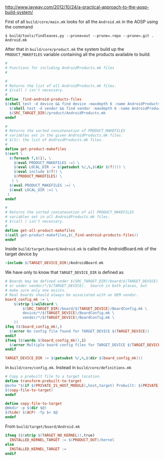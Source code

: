 http://www.jayway.com/2012/10/24/a-practical-approach-to-the-aosp-build-system/

First of all ``build/core/main.mk`` looks for all the ``Android.mk`` in the AOSP using the command

```
$ build/tools/findleaves.py --prune=out --prune=.repo --prune=.git . Android.mk
```

After that in ``build/core/product.mk`` the system build up the ``PRODUCT_MAKEFILES`` variable containing
all the products available to build:

```Makefile
#
# Functions for including AndroidProducts.mk files
#

#
# Returns the list of all AndroidProducts.mk files.
# $(call ) isn't necessary.
#
define _find-android-products-files
$(shell test -d device && find device -maxdepth 6 -name AndroidProducts.mk) \
  $(shell test -d vendor && find vendor -maxdepth 6 -name AndroidProducts.mk) \
  $(SRC_TARGET_DIR)/product/AndroidProducts.mk
endef

#
# Returns the sorted concatenation of PRODUCT_MAKEFILES
# variables set in the given AndroidProducts.mk files.
# $(1): the list of AndroidProducts.mk files.
#
define get-product-makefiles
$(sort \
  $(foreach f,$(1), \
    $(eval PRODUCT_MAKEFILES :=) \
    $(eval LOCAL_DIR := $(patsubst %/,%,$(dir $(f)))) \
    $(eval include $(f)) \
    $(PRODUCT_MAKEFILES) \
   ) \
  $(eval PRODUCT_MAKEFILES :=) \
  $(eval LOCAL_DIR :=) \
 )
endef

#
# Returns the sorted concatenation of all PRODUCT_MAKEFILES
# variables set in all AndroidProducts.mk files.
# $(call ) isn't necessary.
#
define get-all-product-makefiles
$(call get-product-makefiles,$(_find-android-products-files))
endef
```
Inside ``build/target/board/Android.mk`` is called the AndroidBoard.mk of the target device by

```Makefile
-include $(TARGET_DEVICE_DIR)/AndroidBoard.mk
```

We have only to know that ``TARGET_DEVICE_DIR`` is defined as

```Makefile
# Boards may be defined under $(SRC_TARGET_DIR)/board/$(TARGET_DEVICE)
# or under vendor/*/$(TARGET_DEVICE).  Search in both places, but
# make sure only one exists.
# Real boards should always be associated with an OEM vendor.
board_config_mk := \
	$(strip $(wildcard \
		$(SRC_TARGET_DIR)/board/$(TARGET_DEVICE)/BoardConfig.mk \
		device/*/$(TARGET_DEVICE)/BoardConfig.mk \
		vendor/*/$(TARGET_DEVICE)/BoardConfig.mk \
	))
ifeq ($(board_config_mk),)
  $(error No config file found for TARGET_DEVICE $(TARGET_DEVICE))
endif
ifneq ($(words $(board_config_mk)),1)
  $(error Multiple board config files for TARGET_DEVICE $(TARGET_DEVICE): $(board_config_mk))
endif

TARGET_DEVICE_DIR := $(patsubst %/,%,$(dir $(board_config_mk)))
```

in ``build/core/config.mk``. Instead in ``build/core/definitions.mk``

```Makefile
# Copy a prebuilt file to a target location.
define transform-prebuilt-to-target
@echo "$(if $(PRIVATE_IS_HOST_MODULE),host,target) Prebuilt: $(PRIVATE_MODULE) ($@)"
$(copy-file-to-target)
endef
```

```Makefile
define copy-file-to-target
@mkdir -p $(dir $@)
$(hide) $(ACP) -fp $< $@
endef

```

From ``build/target/board/Android.mk``

```Makefile
ifneq ($(strip $(TARGET_NO_KERNEL)),true)
  INSTALLED_KERNEL_TARGET := $(PRODUCT_OUT)/kernel
else
  INSTALLED_KERNEL_TARGET :=
endif

```